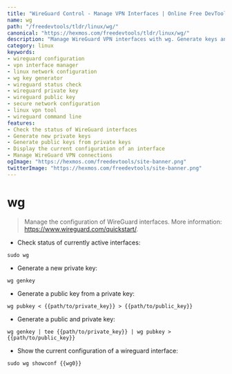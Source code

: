 ```yaml
---
title: "WireGuard Control - Manage VPN Interfaces | Online Free DevTools by Hexmos"
name: wg
path: "/freedevtools/tldr/linux/wg/"
canonical: "https://hexmos.com/freedevtools/tldr/linux/wg/"
description: "Manage WireGuard VPN interfaces with wg. Generate keys and view configurations securely. Free online tool, no registration required."
category: linux
keywords:
- wireguard configuration
- vpn interface manager
- linux network configuration
- wg key generator
- wireguard status check
- wireguard private key
- wireguard public key
- secure network configuration
- linux vpn tool
- wireguard command line
features:
- Check the status of WireGuard interfaces
- Generate new private keys
- Generate public keys from private keys
- Display the current configuration of an interface
- Manage WireGuard VPN connections
ogImage: "https://hexmos.com/freedevtools/site-banner.png"
twitterImage: "https://hexmos.com/freedevtools/site-banner.png"
---
```


# wg

> Manage the configuration of WireGuard interfaces.
> More information: <https://www.wireguard.com/quickstart/>.

- Check status of currently active interfaces:

`sudo wg`

- Generate a new private key:

`wg genkey`

- Generate a public key from a private key:

`wg pubkey < {{path/to/private_key}} > {{path/to/public_key}}`

- Generate a public and private key:

`wg genkey | tee {{path/to/private_key}} | wg pubkey > {{path/to/public_key}}`

- Show the current configuration of a wireguard interface:

`sudo wg showconf {{wg0}}`
